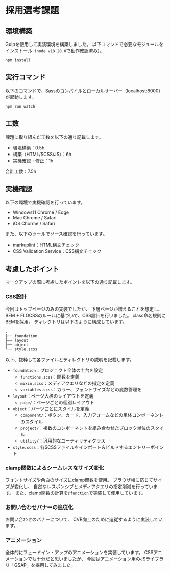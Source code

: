 # 採用選考課題

## 環境構築

Gulpを使用して実装環境を構築しました。
以下コマンドで必要なモジュールをインストール（`node v18.20.0`で動作確認済み）。

```
npm install
```

## 実行コマンド

以下のコマンドで、Sassのコンパイルとローカルサーバー（localhost:8000）が起動します。

```
npm run watch
```

## 工数

課題に取り組んだ工数を以下の通り記載します。

- 環境構築：0.5h
- 構築（HTML/SCSS/JS）：6h
- 実機確認・修正：1h

合計工数：7.5h

## 実機確認

以下の環境で実機確認を行っています。

- Windows11 Chrome / Edge
- Mac Chrome / Safari
- iOS Chorme / Safari

また、以下のツールでソース確認を行っています。

- markuplint：HTML構文チェック
- CSS Validation Service：CSS構文チェック

## 考慮したポイント

マークアップの際に考慮したポイントを以下の通り記載します。

### CSS設計
今回はトップページのみの実装でしたが、
下層ページが増えることを想定し、BEM + FLOCSSのルールに基づいて、CSS設計を行いました。
class命名規則にBEMを採用。
ディレクトリは以下のように構成しています。

```
.
├── foundation
├── layout
├── object
└── style.scss
```

以下、抜粋して各ファイルとディレクトリの説明を記載します。

- `foundation`：プロジェクト全体の土台を設定
  - `functions.scss`：関数を定義
  - `mixin.scss`：メディアクエリなどの指定を定義
  - `variables.scss`：カラー、フォントサイズなどの変数管理を
- `layout`：ページ大枠のレイアウトを定義
  - `page/`：ページごとの個別レイアウト
- `object`：パーツごとにスタイルを定義
  - `component/`：ボタン、カード、入力フォームなどの単体コンポーネントのスタイル
  - `project/`：複数のコンポーネントを組み合わせたブロック単位のスタイル
  - `utility/`：汎用的なユーティリティクラス
- `style.scss`：各SCSSファイルをインポート＆ビルドするエントリーポイント

### clamp関数によるシームレスなサイズ変化
フォントサイズや余白のサイズにclamp関数を使用。
ブラウザ幅に応じてサイズが変化し、
自然なレスポンシブとメディアクエリの指定削減を行っています。
また、clamp関数の計算を`@function`で実装して使用しています。

### お問い合わせバナーの追従化
お問い合わせのバナーについて、
CVR向上のために追従するように実装しています。

### アニメーション
全体的にフェードイン・アップのアニメーションを実装しています。
CSSアニメーションでも十分だと思いましたが、
今回はアニメーション用のJSライブラリ「GSAP」を採用してみました。